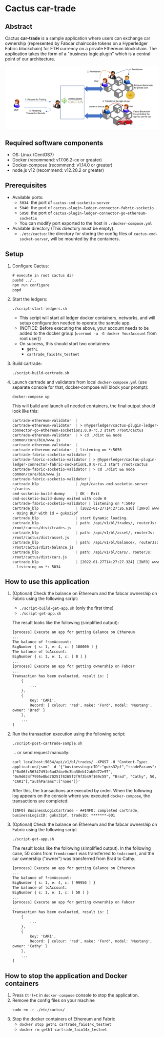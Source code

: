 # Cactus car-trade

## Abstract

Cactus **car-trade** is a sample application where users can exchange car ownership (represented by Fabcar chaincode tokens on a Hyperledger Fabric blockchain) for ETH currency on a private Ethereum blockchain. The application takes the form of a "business logic plugin" which is a central point of our architecture.

![car-trade image](./images/car-trade-image.png)

## Required software components
- OS: Linux (CentOS7)
- Docker (recommend: v17.06.2-ce or greater)
- Docker-compose (recommend: v1.14.0 or greater)
- node.js v12 (recommend: v12.20.2 or greater)

## Prerequisites

- Available ports:
    - `5034`: the port of `cactus-cmd-socketio-server`
    - `5040`: the port of `cactus-plugin-ledger-connector-fabric-socketio`
    - `5050`: the port of `cactus-plugin-ledger-connector-go-ethereum-socketio`
    - You can modify port exported to the host in `./docker-compose.yml`
- Available directory (This directory must be empty):
    - `./etc/cactus`: the directory for storing the config files of `cactus-cmd-socket-server`, will be mounted by the containers.

## Setup
1. Configure Cactus:
    ```
    # execute in root cactus dir
    pushd ../..
    npm run configure
    popd
    ```

1. Start the ledgers:
    ```
    ./script-start-ledgers.sh
    ```
    - This script will start all ledger docker containers, networks, and will setup configuration needed to operate the sample app.
    - (NOTICE: Before executing the above, your account needs to be added to the docker group (`usermod -a -G docker YourAccount` from root user))
    - On success, this should start two containers:
        - `geth1`
        - `cartrade_faio14x_testnet`

1. Build cartrade:
    ```
    ./script-build-cartrade.sh
    ```

1. Launch cartrade and validators from local `docker-compose.yml` (use separate console for that, docker-compose will block your prompt):
    ```
    docker-compose up
    ```
    This will build and launch all needed containers, the final output should look like this:
    ```
    cartrade-ethereum-validator  |
    cartrade-ethereum-validator  | > @hyperledger/cactus-plugin-ledger-connector-go-ethereum-socketio@1.0.0-rc.3 start /root/cactus
    cartrade-ethereum-validator  | > cd ./dist && node common/core/bin/www.js
    cartrade-ethereum-validator  |
    cartrade-ethereum-validator  | listening on *:5050
    cartrade-fabric-socketio-validator |
    cartrade-fabric-socketio-validator | > @hyperledger/cactus-plugin-ledger-connector-fabric-socketio@1.0.0-rc.3 start /root/cactus
    cartrade-fabric-socketio-validator | > cd ./dist && node common/core/bin/www.js
    cartrade-fabric-socketio-validator |
    cartrade_blp                 | /opt/cactus-cmd-socketio-server ~/cactus
    cmd-socketio-build-dummy     | OK - Exit
    cmd-socketio-build-dummy exited with code 0
    cartrade-fabric-socketio-validator | listening on *:5040
    cartrade_blp                 | [2022-01-27T14:27:26.610] [INFO] www - Using BLP with id = guks32pf
    cartrade_blp                 | start Dynamic loading.
    cartrade_blp                 | path: /api/v1/bl/trades/, routerJs: /root/cactus/dist/trades.js
    cartrade_blp                 | path: /api/v1/bl/asset/, routerJs: /root/cactus/dist/asset.js
    cartrade_blp                 | path: /api/v1/bl/balance/, routerJs: /root/cactus/dist/balance.js
    cartrade_blp                 | path: /api/v1/bl/cars/, routerJs: /root/cactus/dist/cars.js
    cartrade_blp                 | [2022-01-27T14:27:27.324] [INFO] www - listening on *: 5034
    ```

## How to use this application

1. (Optional) Check the balance on Ethereum and the fabcar ownership on Fabric using the following script:
    - `./script-build-get-app.sh` (only the first time)
    - `./script-get-app.sh`

    The result looks like the following (simplified output):
    ```
    [process] Execute an app for getting Balance on Ethereum
    ...
    The balance of fromAccount:
    BigNumber { s: 1, e: 4, c: [ 100000 ] }
    The balance of toAccount:
    BigNumber { s: 1, e: 1, c: [ 0 ] }
    ...
    [process] Execute an app for getting ownership on Fabcar
    ...
    Transaction has been evaluated, result is: [
        {
            ...
        },
        {
            Key: 'CAR1',
            Record: { colour: 'red', make: 'Ford', model: 'Mustang', owner: 'Brad' }
        },
        ...
    ]
    ```
1. Run the transaction execution using the following script:
    ```
    ./script-post-cartrade-sample.sh
    ```
    ... or send request manually:
    ```
    curl localhost:5034/api/v1/bl/trades/ -XPOST -H "Content-Type: application/json" -d '{"businessLogicID":"guks32pf","tradeParams":["0x06fc56347d91c6ad2dae0c3ba38eb12ab0d72e97", "0x9d624f7995e8bd70251f8265f2f9f2b49f169c55", "Brad", "Cathy", 50, "CAR1"],"authParams":["none"]}'
    ```
    After this, the transactions are executed by order. When the following log appears on the console where you executed `docker-compose`, the transactions are completed.
    ```
    [INFO] BusinessLogicCartrade - ##INFO: completed cartrade, businessLogicID: guks32pf, tradeID: *******-001
    ```
1. (Optional) Check the balance on Ethereum and the fabcar ownership on Fabric using the following script
    ```
    ./script-get-app.sh
    ```
    The result looks like the following (simplified output). In the following case, 50 coins from `fromAccount` was transferred to `toAccount`, and the car ownership ("owner") was transferred from Brad to Cathy.
    ```
    [process] Execute an app for getting Balance on Ethereum
    ...
    The balance of fromAccount:
    BigNumber { s: 1, e: 4, c: [ 99950 ] }
    The balance of toAccount:
    BigNumber { s: 1, e: 1, c: [ 50 ] }
    ...
    [process] Execute an app for getting ownership on Fabcar
    ...
    Transaction has been evaluated, result is: [
        {
            ...
        },
        {
            Key: 'CAR1',
            Record: { colour: 'red', make: 'Ford', model: 'Mustang', owner: 'Cathy' }
        },
        ...
    ]
    ```

## How to stop the application and Docker containers

1. Press `Ctrl+C` in `docker-compose` console to stop the application.
1. Remove the config files on your machine
    ```
    sudo rm -r ./etc/cactus/
    ```
1. Stop the docker containers of Ethereum and Fabric
    - `docker stop geth1 cartrade_faio14x_testnet`
    - `docker rm geth1 cartrade_faio14x_testnet`
